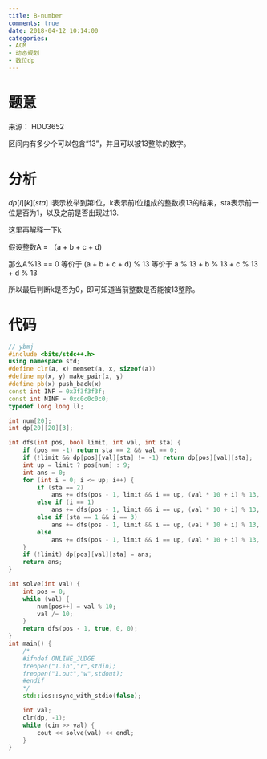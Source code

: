 ```yaml
---
title: B-number
comments: true
date: 2018-04-12 10:14:00
categories:
- ACM
- 动态规划
- 数位dp
---
```


# 题意
来源： HDU3652

区间内有多少个可以包含“13”，并且可以被13整除的数字。
# 分析
$dp[i][k][sta]$ i表示枚举到第i位，k表示前i位组成的整数模13的结果，sta表示前一位是否为1，以及之前是否出现过13.

这里再解释一下k

假设整数A = （a + b + c + d)

那么A%13 == 0 等价于 (a + b + c + d) % 13 等价于
a % 13 + b % 13 + c % 13 + d % 13

所以最后判断k是否为0，即可知道当前整数是否能被13整除。
# 代码
```cpp
// ybmj
#include <bits/stdc++.h>
using namespace std;
#define clr(a, x) memset(a, x, sizeof(a))
#define mp(x, y) make_pair(x, y)
#define pb(x) push_back(x)
const int INF = 0x3f3f3f3f;
const int NINF = 0xc0c0c0c0;
typedef long long ll;

int num[20];
int dp[20][20][3];

int dfs(int pos, bool limit, int val, int sta) {
    if (pos == -1) return sta == 2 && val == 0;
    if (!limit && dp[pos][val][sta] != -1) return dp[pos][val][sta];
    int up = limit ? pos[num] : 9;
    int ans = 0;
    for (int i = 0; i <= up; i++) {
        if (sta == 2)
            ans += dfs(pos - 1, limit && i == up, (val * 10 + i) % 13, 2);
        else if (i == 1)
            ans += dfs(pos - 1, limit && i == up, (val * 10 + i) % 13, 1);
        else if (sta == 1 && i == 3)
            ans += dfs(pos - 1, limit && i == up, (val * 10 + i) % 13, 2);
        else
            ans += dfs(pos - 1, limit && i == up, (val * 10 + i) % 13, 0);
    }
    if (!limit) dp[pos][val][sta] = ans;
    return ans;
}

int solve(int val) {
    int pos = 0;
    while (val) {
        num[pos++] = val % 10;
        val /= 10;
    }
    return dfs(pos - 1, true, 0, 0);
}
int main() {
    /*
    #ifndef ONLINE_JUDGE
    freopen("1.in","r",stdin);
    freopen("1.out","w",stdout);
    #endif
    */
    std::ios::sync_with_stdio(false);

    int val;
    clr(dp, -1);
    while (cin >> val) {
        cout << solve(val) << endl;
    }
}

```

